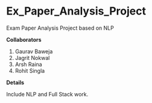 # Ex_Paper_Analysis_Project
Exam Paper Analysis Project based on NLP

**Collaborators**

1. Gaurav Baweja
2. Jagrit Nokwal
3. Arsh Raina
4. Rohit Singla

**Details**

Include NLP and Full Stack work.
